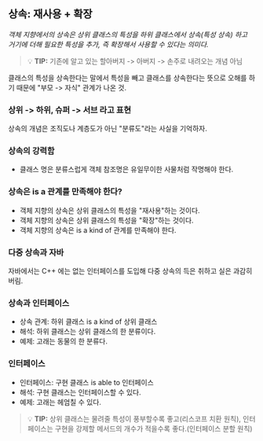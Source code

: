 ## 상속: 재사용 + 확장

*객체 지향에서의 상속은 상위 클래스의 특성을 하위 클래스에서 상속(특성 상속) 하고 거기에 더해 필요한 특성을 추가, 즉 확장해서 사용할 수 있다는 의미다.*

> 💡 **TIP:**
> 기존에 알고 있는 할아버지 -> 아버지 -> 손주로 내려오는 개념 아님


클래스의 특성을 상속한다는 말에서 특성을 빼고 클래스를 상속한다는 뜻으로 오해를 하기 때문에 "부모 -> 자식" 관계가 나온 것.

### 상위 -> 하위, 슈퍼 -> 서브 라고 표현
상속의 개념은 조직도나 계층도가 아닌 "분류도"라는 사실을 기억하자.

### 상속의 강력함
- 클래스 명은 분류스럽게 객체 참조명은 유일무이한 사물처럼 작명해야 한다.

### 상속은 is a 관계를 만족해야 한다?
- 객체 지향의 상속은 상위 클래스의 특성을 "재사용"하는 것이다.
- 객체 지향의 상속은 상위 클래스의 특성을 "확장"하는 것이다.
- 객체 지향의 상속은 is a kind of 관계를 만족해야 한다.

### 다중 상속과 자바
자바에서는 C++ 에는 없는 인터페이스를 도입해 다중 상속의 득은 취하고 실은 과감히 버림.

### 상속과 인터페이스
- 상속 관계: 하위 클래스 is a kind of 상위 클래스
- 해석: 하위 클래스는 상위 클래스의 한 분류이다.
- 예제: 고래는 동물의 한 분류다.

### 인터페이스
- 인터페이스: 구현 클래스 is able to 인터페이스
- 해석: 구현 클래스는 인터페이스할 수 있다.
- 예제: 고래는 헤엄칠 수 있다.

> 💡 **TIP:**
> 상위 클래스는 물려줄 특성이 풍부할수록 좋고(리스코프 치환 원칙), 인터페이스는 구현을 강제할 메서드의 개수가 적을수록 좋다.(인터페이스 분할 원칙)

